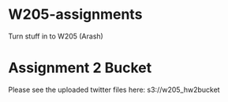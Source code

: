 # W205-assignments
Turn stuff in to W205 (Arash)


# Assignment 2 Bucket
Please see the uploaded twitter files here:
s3://w205_hw2bucket